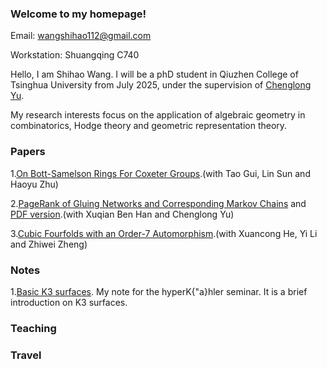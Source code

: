 ### Welcome to my homepage!

Email: wangshihao112@gmail.com

Workstation: Shuangqing C740

Hello, I am Shihao Wang. I will be a phD student in Qiuzhen College of Tsinghua University from July 2025, under the supervision of [Chenglong Yu](https://chenglongyu.github.io/). 

My research interests focus on the application of algebraic geometry in combinatorics, Hodge theory and geometric representation theory.

### Papers

1.[On Bott-Samelson Rings For Coxeter Groups](http://arxiv.org/abs/2408.10155).(with Tao Gui, Lin Sun and Haoyu Zhu)

2.[PageRank of Gluing Networks and Corresponding Markov Chains](https://www.mdpi.com/2227-7390/13/13/2080) and [PDF version](https://www.mdpi.com/2227-7390/13/13/2080/pdf).(with Xuqian Ben Han and Chenglong Yu)

3.[Cubic Fourfolds with an Order-7 Automorphism](https://arxiv.org/abs/2509.26359).(with Xuancong He, Yi Li and Zhiwei Zheng)

### Notes

1.[Basic K3 surfaces](notes/2025Fall/hyperKahler_seminar_basic_K3_surface.pdf). My note for the hyperK{\"a}hler seminar. It is a brief introduction on K3 surfaces.

### Teaching

### Travel
   
